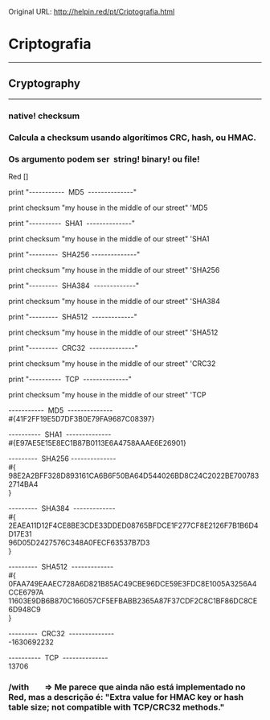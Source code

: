 Original URL: <http://helpin.red/pt/Criptografia.html>

# Criptografia

* * *

## Cryptography

* * *

### native! checksum

### Calcula a checksum usando algorítimos CRC, hash, ou HMAC.

### Os argumento podem ser  string! binary! ou file!

Red \[]

print "-----------  MD5  --------------"

print checksum "my house in the middle of our street" 'MD5

print "----------  SHA1  --------------"

print checksum "my house in the middle of our street" 'SHA1

print "---------  SHA256 --------------"

print checksum "my house in the middle of our street" 'SHA256

print "---------  SHA384  -------------"

print checksum "my house in the middle of our street" 'SHA384

print "---------  SHA512  -------------"

print checksum "my house in the middle of our street" 'SHA512

print "---------  CRC32  --------------"

print checksum "my house in the middle of our street" 'CRC32

print "----------  TCP  --------------"

print checksum "my house in the middle of our street" 'TCP

-----------  MD5  --------------  
#{41F2FF19E5D7DF3B0E79FA9687C08397}

----------  SHA1  --------------  
#{E97AE5E15E8EC1B87B0113E6A4758AAAE6E26901}

---------  SHA256 --------------  
#{  
98E2A2BFF328D893161CA6B6F50BA64D544026BD8C24C2022BE7007832714BA4  
}

---------  SHA384  -------------  
#{  
2EAEA11D12F4CE8BE3CDE33DDED08765BFDCE1F277CF8E2126F7B1B6D4D17E31  
96D05D2427576C348A0FECF63537B7D3  
}

---------  SHA512  -------------  
#{  
0FAA749EAAEC728A6D821B85AC49CBE96DCE59E3FDC8E1005A3256A4CCE6797A  
11603E9DB6B870C166057CF5EFBABB2365A87F37CDF2C8C1BF86DC8CE6D948C9  
}

---------  CRC32  --------------  
\-1630692232

----------  TCP  --------------  
13706

### /with        =&gt; Me parece que ainda não está implementado no Red, mas a descrição é: "Extra value for HMAC key or hash table size; not compatible with TCP/CRC32 methods."
